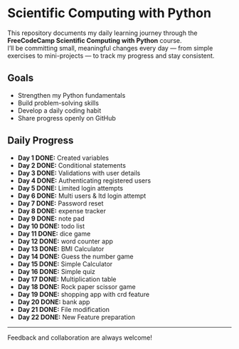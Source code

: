 # Scientific Computing with Python 

This repository documents my daily learning journey through the **FreeCodeCamp Scientific Computing with Python** course.  
I’ll be committing small, meaningful changes every day — from simple exercises to mini-projects — to track my progress and stay consistent.

## Goals
- Strengthen my Python fundamentals
- Build problem-solving skills
- Develop a daily coding habit
- Share progress openly on GitHub

## Daily Progress
- **Day 1 DONE:** Created variables
- **Day 2 DONE:** Conditional statements
- **Day 3 DONE:** Validations with user details
- **Day 4 DONE:** Authenticating registered users
- **Day 5 DONE:** Limited login attempts
- **Day 6 DONE:** Multi users & ltd login attempt
- **Day 7 DONE:** Password reset
- **Day 8 DONE:** expense tracker
- **Day 9 DONE:** note pad
- **Day 10 DONE:** todo list
- **Day 11 DONE:** dice game
- **Day 12 DONE:** word counter app
- **Day 13 DONE:** BMI Calculator
- **Day 14 DONE:** Guess the number game
- **Day 15 DONE:** Simple Calculator
- **Day 16 DONE:** Simple quiz
- **Day 17 DONE:** Multiplication table
- **Day 18 DONE:** Rock paper scissor  game
- **Day 19 DONE:** shopping app with crd feature
- **Day 20 DONE:** bank app 
- **Day 21 DONE:** File modification
- **Day 22 DONE:** New Feature preparation 


---
 Feedback and collaboration are always welcome!
